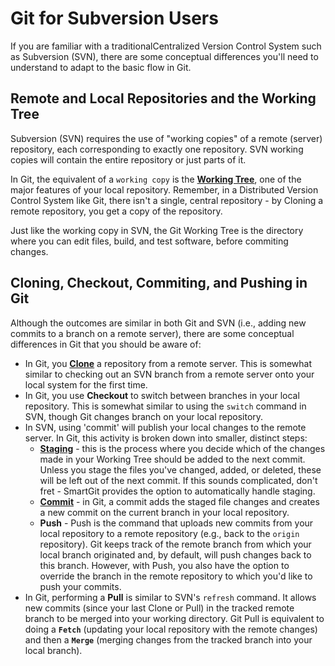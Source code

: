 # Git for Subversion Users

If you are familiar with a traditionalCentralized Version Control System such as Subversion (SVN), there are some conceptual differences you'll need to understand to adapt to the basic flow in Git.

## Remote and Local Repositories and the Working Tree

Subversion (SVN) requires the use of "working copies" of a remote (server) repository, each corresponding to exactly one repository. SVN working copies will contain the entire repository or just parts of it.

In Git, the equivalent of a `working copy` is the **[Working Tree](Working-Tree-States.md)**, one of the major features of your local repository. Remember, in a Distributed Version Control System like Git, there isn't a single, central repository - by Cloning a remote repository, you get a copy of the repository.

Just like the working copy in SVN, the Git Working Tree is the directory where you can edit files, build, and test software, before commiting changes.

## Cloning, Checkout, Commiting, and Pushing in Git

Although the outcomes are similar in both Git and SVN (i.e., adding new commits to a branch on a remote server), there are some conceptual differences in Git that you should be aware of:

- In Git, you **[Clone](/SmartGit/Latest/Clone)** a repository from a remote server. This is somewhat similar to checking out an SVN branch from a remote server onto your local system for the first time.
- In Git, you use **Checkout** to switch between branches in your local repository. This is somewhat similar to using the `switch` command in SVN, though Git changes branch on your local repository.
- In SVN, using 'commit' will publish your local changes to the remote server. In Git, this activity is broken down into smaller, distinct steps:
    - **[Staging](The-Index.md)** - this is the process where you decide which of the changes made in your Working Tree should be added to the next commit. Unless you stage the files you've changed, added, or deleted, these will be left out of the next commit. If this sounds complicated, don't fret - SmartGit provides the option to automatically handle staging.
    - **[Commit](Commits.md)** - in Git, a commit adds the staged file changes and creates a new commit on the current branch in your local repository.
    - **Push** - Push is the command that uploads new commits from your local repository to a remote repository (e.g., back to the `origin` repository). Git keeps track of the remote branch from which your local branch originated and, by default, will push changes back to this branch. However, with Push, you also have the option to override the branch in the remote repository to which you'd like to push your commits.
- In Git, performing a **Pull** is similar to SVN's `refresh` command. It allows new commits (since your last Clone or Pull) in the tracked remote branch to be merged into your working directory. Git Pull is equivalent to doing a **`Fetch`** (updating your local repository with the remote changes) and then a **`Merge`** (merging changes from the tracked branch into your local branch).
